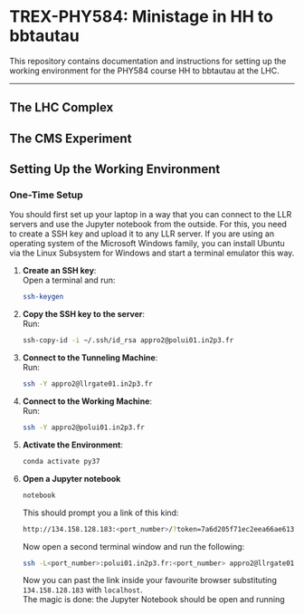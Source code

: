 # TREX-PHY584: Ministage in HH to bbtautau

This repository contains documentation and instructions for setting up the working environment for the PHY584 course HH to bbtautau at the LHC.

---

## The LHC Complex

## The CMS Experiment

## Setting Up the Working Environment

### One-Time Setup

You should first set up your laptop in a way that you can connect to the LLR servers and use the Jupyter notebook from the outside. For this, you need to create a SSH key and upload it to any LLR server. If you are using an operating system of the Microsoft Windows family, you can install Ubuntu via the Linux Subsystem for Windows and start a terminal emulator this way.

1. **Create an SSH key**:  
   Open a terminal and run:
   ```bash
   ssh-keygen
   
2. **Copy the SSH key to the server**:  
   Run:
   ```bash
   ssh-copy-id -i ~/.ssh/id_rsa appro2@polui01.in2p3.fr

3. **Connect to the Tunneling Machine**:  
   Run:
   ```bash
   ssh -Y appro2@llrgate01.in2p3.fr
4. **Connect to the Working Machine**:  
   Run:
   ```bash
   ssh -Y appro2@polui01.in2p3.fr
5. **Activate the Environment**:
   ```bash
   conda activate py37
6. **Open a Jupyter notebook**
   ```bash
   notebook
   ```
   This should prompt you a link of this kind:
   ```bash
   http://134.158.128.183:<port_number>/?token=7a6d205f71ec2eea66ae613ee3a969e71314ebef3d255989
   ```
   Now open a second terminal window and run the following:
   ```bash
   ssh -L<port_number>:polui01.in2p3.fr:<port_number> appro2@llrgate01.in2p3.fr
   ```
   Now you can past the link inside your favourite browser substituting `134.158.128.183` with `localhost`.  
   The magic is done: the Jupyter Notebook should be open and running
   
